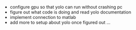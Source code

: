 - configure gpu so that yolo can run without crashing pc
- figure out what code is doing and read yolo documentation
- implement connection to matlab
- add more to setup about yolo once figured out
...
